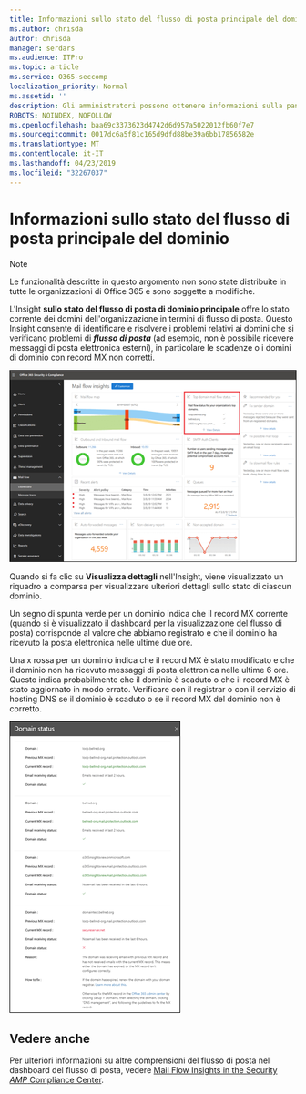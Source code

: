 ```yaml
---
title: Informazioni sullo stato del flusso di posta principale del dominio
ms.author: chrisda
author: chrisda
manager: serdars
ms.audience: ITPro
ms.topic: article
ms.service: O365-seccomp
localization_priority: Normal
ms.assetid: ''
description: Gli amministratori possono ottenere informazioni sulla panoramica dello stato del flusso di posta di dominio principale nel dashboard del flusso di posta nel centro sicurezza & Compliance.
ROBOTS: NOINDEX, NOFOLLOW
ms.openlocfilehash: baa69c3373623d4742d6d957a5022012fb60f7e7
ms.sourcegitcommit: 0017dc6a5f81c165d9dfd88be39a6bb17856582e
ms.translationtype: MT
ms.contentlocale: it-IT
ms.lasthandoff: 04/23/2019
ms.locfileid: "32267037"
---
```

# <a name="top-domain-mail-flow-status-insight"></a>Informazioni sullo stato del flusso di posta principale del dominio

> [!NOTE]
> Le funzionalità descritte in questo argomento non sono state distribuite in tutte le organizzazioni di Office 365 e sono soggette a modifiche.

L'Insight **sullo stato del flusso di posta di dominio principale** offre lo stato corrente dei domini dell'organizzazione in termini di flusso di posta. Questo Insight consente di identificare e risolvere i problemi relativi ai domini che si verificano problemi di ***flusso di posta*** (ad esempio, non è possibile ricevere messaggi di posta elettronica esterni), in particolare le scadenze o i domini di dominio con record MX non corretti.

![Informazioni sullo stato del flusso di dominio superiore nel dashboard del flusso di posta nel centro sicurezza & Compliance](media/domain-mail-flow-status-selected.png)

Quando si fa clic su **Visualizza dettagli** nell'Insight, viene visualizzato un riquadro a comparsa per visualizzare ulteriori dettagli sullo stato di ciascun dominio.

Un segno di spunta verde per un dominio indica che il record MX corrente (quando si è visualizzato il dashboard per la visualizzazione del flusso di posta) corrisponde al valore che abbiamo registrato e che il dominio ha ricevuto la posta elettronica nelle ultime due ore.

Una x rossa per un dominio indica che il record MX è stato modificato e che il dominio non ha ricevuto messaggi di posta elettronica nelle ultime 6 ore. Questo indica probabilmente che il dominio è scaduto o che il record MX è stato aggiornato in modo errato. Verificare con il registrar o con il servizio di hosting DNS se il dominio è scaduto o se il record MX del dominio non è corretto.

![Il riquadro a comparsa dettagli nell'Insight sullo stato del flusso di dominio superiore](media/domain-mail-flow-status-flyout.png)

## <a name="see-also"></a>Vedere anche

Per ulteriori informazioni su altre comprensioni del flusso di posta nel dashboard del flusso di posta, vedere [Mail Flow Insights in the Security _AMP_ Compliance Center](mail-flow-insights-v2.md).
